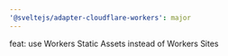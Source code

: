 ```yaml
---
'@sveltejs/adapter-cloudflare-workers': major
---
```


feat: use Workers Static Assets instead of Workers Sites
